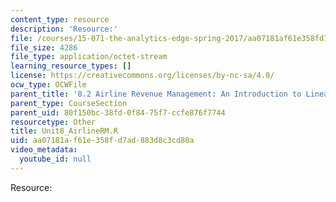 ```yaml
---
content_type: resource
description: 'Resource:'
file: /courses/15-071-the-analytics-edge-spring-2017/aa07181af61e358fd7ad883d8c3cd80a_Unit8_AirlineRM.R
file_size: 4286
file_type: application/octet-stream
learning_resource_types: []
license: https://creativecommons.org/licenses/by-nc-sa/4.0/
ocw_type: OCWFile
parent_title: '8.2 Airline Revenue Management: An Introduction to Linear Optimization '
parent_type: CourseSection
parent_uid: 80f150bc-38fd-0f84-75f7-ccfe876f7744
resourcetype: Other
title: Unit8_AirlineRM.R
uid: aa07181a-f61e-358f-d7ad-883d8c3cd80a
video_metadata:
  youtube_id: null
---
```

Resource: